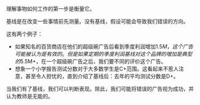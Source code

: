理解事物如何工作的第一步是衡量它。

基线是在改变一些事情前先测量。没有基线，假设可能会导致我们错误的方向。

这有两个例子：

- 如果知名的百货商店在他们的超级碗广告后看到季度利润增加$1.5M，这个广告可能被认为是有效的。但是如果定期的季度利润基线对这个品牌的增加是典型的$5.5M+，在一个超级碗广告之后，我们要不同的评价这个广告。
- 想象一个小学报告测试分数对于大多数学生是C+范围。这看起来不惹人注意，甚至令人担忧的，直到介绍了基线后：去年的平均测试分数是D+。

当我们有了基线，我们可以判断表现。除此，我们可能将错误的广告视为成功，并认为教师是无能的。